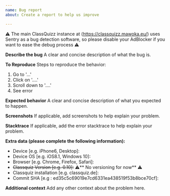 ```yaml
---
name: Bug report
about: Create a report to help us improve

---
```

⚠️ The main ClassQuizz instance at (https://classquizz.mawoka.eu/) uses Sentry as a bug detection software, so please disable your AdBlocker if you want to ease the debug process ⚠️

**Describe the bug**
A clear and concise description of what the bug is.

**To Reproduce**
Steps to reproduce the behavior:
1. Go to '...'
2. Click on '....'
3. Scroll down to '....'
4. See error

**Expected behavior**
A clear and concise description of what you expected to happen.

**Screenshots**
If applicable, add screenshots to help explain your problem.

**Stacktrace**
If applicable, add the error stacktrace to help explain your problem.

**Extra data (please complete the following information):**
 - Device [e.g. iPhone6, Desktop]:
 - Device OS [e.g. iOS8.1, Windows 10]:
 - Browser [e.g. Chrome, Firefox, Safari]:
 - ~~Classquiz Version [e.g. 0.10]:~~  :warning:** No versioning for now** :warning:
 - Classquiz installation [e.g. classquiz.de]:
 - Commit SHA [e.g : ed35c5c69019e7cd6331ea438519f53b8bce70cf]: 

**Additional context**
Add any other context about the problem here.
